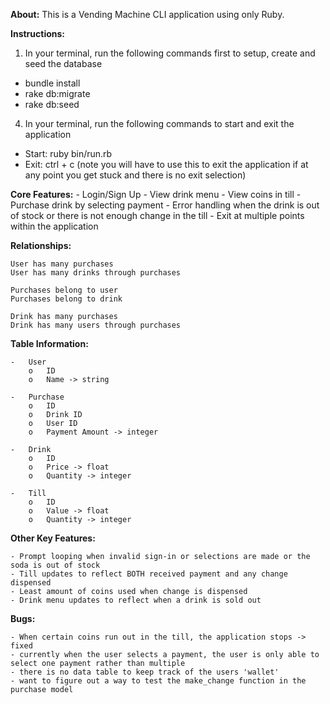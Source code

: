 **About:** This is a Vending Machine CLI application using only Ruby. 

**Instructions:**
1. In your terminal, run the following commands first to setup, create and seed the database
 - bundle install
 - rake db:migrate
 - rake db:seed
4. In your terminal, run the following commands to start and exit the application 
 - Start: ruby bin/run.rb 
 - Exit: ctrl + c (note you will have to use this to exit the application if at any point you get stuck and there is no exit selection)

**Core Features:**
    - Login/Sign Up
    - View drink menu
    - View coins in till
    - Purchase drink by selecting payment
    - Error handling when the drink is out of stock or there is not enough change in the till
    - Exit at multiple points within the application
    
**Relationships:**

	User has many purchases
	User has many drinks through purchases

	Purchases belong to user
	Purchases belong to drink

	Drink has many purchases
	Drink has many users through purchases 


**Table Information:**

    -	User
        o	ID
        o	Name -> string

    -	Purchase
        o	ID
        o	Drink ID 
        o	User ID
        o	Payment Amount -> integer

    -	Drink
        o	ID
        o	Price -> float
        o	Quantity -> integer

    -	Till
        o	ID
        o	Value -> float
        o	Quantity -> integer

**Other Key Features:**

    - Prompt looping when invalid sign-in or selections are made or the soda is out of stock
    - Till updates to reflect BOTH received payment and any change dispensed
    - Least amount of coins used when change is dispensed
    - Drink menu updates to reflect when a drink is sold out

**Bugs:**

    - When certain coins run out in the till, the application stops -> fixed
    - currently when the user selects a payment, the user is only able to select one payment rather than multiple
    - there is no data table to keep track of the users 'wallet'
    - want to figure out a way to test the make_change function in the purchase model